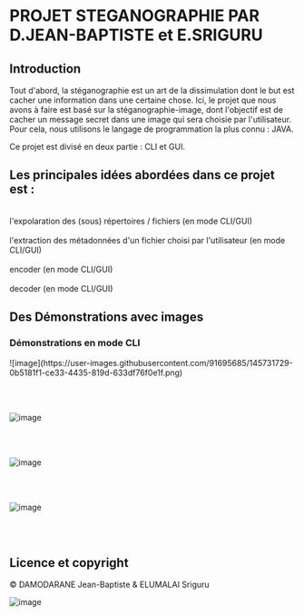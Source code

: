 # PROJET STEGANOGRAPHIE PAR D.JEAN-BAPTISTE et E.SRIGURU
## Introduction
Tout d'abord, la stéganographie est un art de la dissimulation dont le but est cacher une information dans une certaine chose.
Ici, le projet que nous avons à faire est basé sur la stéganographie-image, dont l'objectif est de cacher un message secret dans une image qui sera choisie par l'utilisateur.
Pour cela, nous utilisons le langage de programmation la plus connu : JAVA.

Ce projet est divisé en deux partie : CLI et GUI.
<h2>
Les principales idées abordées dans ce projet est :
</h2>
<br>
l'expolaration des (sous) répertoires / fichiers (en mode CLI/GUI) 
</br>
<br>
l'extraction des métadonnées d'un fichier choisi par l'utilisateur (en mode CLI/GUI)
</br>
<br>
encoder (en mode CLI/GUI)
</br>
<br>
decoder (en mode CLI/GUI)
</br>

## Des Démonstrations avec images
<h3> Démonstrations en mode CLI</h3>
![image](https://user-images.githubusercontent.com/91695685/145731729-0b5181f1-ce33-4435-819d-633df76f0e1f.png)

<br></br>

![image](https://user-images.githubusercontent.com/91695685/145731756-172194e1-5f07-4f1f-93ad-15ca3ac082a5.png)

<br></br>

![image](https://user-images.githubusercontent.com/91695685/145731790-459e15f5-e13f-48dd-a35f-5c2963193498.png)


<br></br>

![image](https://user-images.githubusercontent.com/91695685/145731820-6d9fefe0-0bcd-405c-bc13-42dd374e071c.png)


<br></br>


  
## Licence et copyright
© DAMODARANE Jean-Baptiste & ELUMALAI Sriguru

![image](https://user-images.githubusercontent.com/91695685/145730982-62543f21-9d88-44bb-b905-a77c0ec319ca.png)
